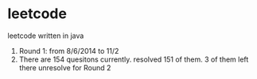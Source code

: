 leetcode
========

leetcode written in java

1. Round 1: from 8/6/2014 to 11/2
2. There are 154 quesitons currently. resolved 151 of them. 3 of them left there unresolve for Round 2
